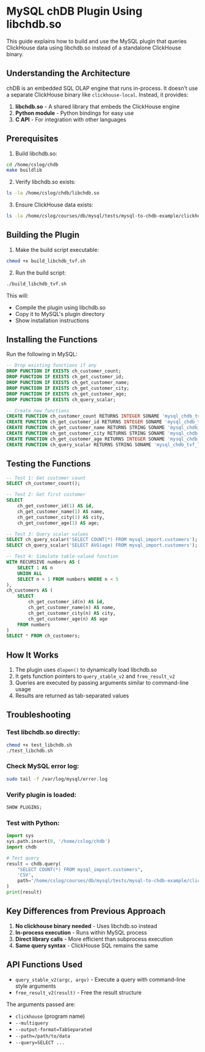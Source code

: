 # MySQL chDB Plugin Using libchdb.so

This guide explains how to build and use the MySQL plugin that queries ClickHouse data using libchdb.so instead of a standalone ClickHouse binary.

## Understanding the Architecture

chDB is an embedded SQL OLAP engine that runs in-process. It doesn't use a separate ClickHouse binary like `clickhouse-local`. Instead, it provides:

1. **libchdb.so** - A shared library that embeds the ClickHouse engine
2. **Python module** - Python bindings for easy use
3. **C API** - For integration with other languages

## Prerequisites

1. Build libchdb.so:
```bash
cd /home/cslog/chdb
make buildlib
```

2. Verify libchdb.so exists:
```bash
ls -la /home/cslog/chdb/libchdb.so
```

3. Ensure ClickHouse data exists:
```bash
ls -la /home/cslog/courses/db/mysql/tests/mysql-to-chdb-example/clickhouse_data/
```

## Building the Plugin

1. Make the build script executable:
```bash
chmod +x build_libchdb_tvf.sh
```

2. Run the build script:
```bash
./build_libchdb_tvf.sh
```

This will:
- Compile the plugin using libchdb.so
- Copy it to MySQL's plugin directory
- Show installation instructions

## Installing the Functions

Run the following in MySQL:

```sql
-- Drop existing functions if any
DROP FUNCTION IF EXISTS ch_customer_count;
DROP FUNCTION IF EXISTS ch_get_customer_id;
DROP FUNCTION IF EXISTS ch_get_customer_name;
DROP FUNCTION IF EXISTS ch_get_customer_city;
DROP FUNCTION IF EXISTS ch_get_customer_age;
DROP FUNCTION IF EXISTS ch_query_scalar;

-- Create new functions
CREATE FUNCTION ch_customer_count RETURNS INTEGER SONAME 'mysql_chdb_tvf_libchdb.so';
CREATE FUNCTION ch_get_customer_id RETURNS INTEGER SONAME 'mysql_chdb_tvf_libchdb.so';
CREATE FUNCTION ch_get_customer_name RETURNS STRING SONAME 'mysql_chdb_tvf_libchdb.so';
CREATE FUNCTION ch_get_customer_city RETURNS STRING SONAME 'mysql_chdb_tvf_libchdb.so';
CREATE FUNCTION ch_get_customer_age RETURNS INTEGER SONAME 'mysql_chdb_tvf_libchdb.so';
CREATE FUNCTION ch_query_scalar RETURNS STRING SONAME 'mysql_chdb_tvf_libchdb.so';
```

## Testing the Functions

```sql
-- Test 1: Get customer count
SELECT ch_customer_count();

-- Test 2: Get first customer
SELECT 
    ch_get_customer_id(1) AS id,
    ch_get_customer_name(1) AS name,
    ch_get_customer_city(1) AS city,
    ch_get_customer_age(1) AS age;

-- Test 3: Query scalar values
SELECT ch_query_scalar('SELECT COUNT(*) FROM mysql_import.customers');
SELECT ch_query_scalar('SELECT AVG(age) FROM mysql_import.customers');

-- Test 4: Simulate table-valued function
WITH RECURSIVE numbers AS (
    SELECT 1 AS n
    UNION ALL
    SELECT n + 1 FROM numbers WHERE n < 5
),
ch_customers AS (
    SELECT 
        ch_get_customer_id(n) AS id,
        ch_get_customer_name(n) AS name,
        ch_get_customer_city(n) AS city,
        ch_get_customer_age(n) AS age
    FROM numbers
)
SELECT * FROM ch_customers;
```

## How It Works

1. The plugin uses `dlopen()` to dynamically load libchdb.so
2. It gets function pointers to `query_stable_v2` and `free_result_v2`
3. Queries are executed by passing arguments similar to command-line usage
4. Results are returned as tab-separated values

## Troubleshooting

### Test libchdb.so directly:
```bash
chmod +x test_libchdb.sh
./test_libchdb.sh
```

### Check MySQL error log:
```bash
sudo tail -f /var/log/mysql/error.log
```

### Verify plugin is loaded:
```sql
SHOW PLUGINS;
```

### Test with Python:
```python
import sys
sys.path.insert(0, '/home/cslog/chdb')
import chdb

# Test query
result = chdb.query(
    "SELECT COUNT(*) FROM mysql_import.customers",
    'CSV',
    path='/home/cslog/courses/db/mysql/tests/mysql-to-chdb-example/clickhouse_data'
)
print(result)
```

## Key Differences from Previous Approach

1. **No clickhouse binary needed** - Uses libchdb.so instead
2. **In-process execution** - Runs within MySQL process
3. **Direct library calls** - More efficient than subprocess execution
4. **Same query syntax** - ClickHouse SQL remains the same

## API Functions Used

- `query_stable_v2(argc, argv)` - Execute a query with command-line style arguments
- `free_result_v2(result)` - Free the result structure

The arguments passed are:
- `clickhouse` (program name)
- `--multiquery`
- `--output-format=TabSeparated`
- `--path=/path/to/data`
- `--query=SELECT ...`
